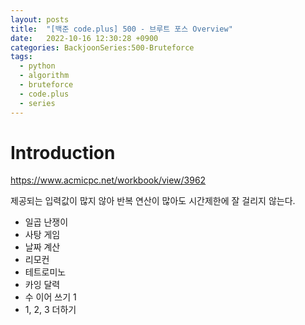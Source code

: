 ```yaml
---
layout: posts
title:  "[백준 code.plus] 500 - 브루트 포스 Overview"
date:   2022-10-16 12:30:28 +0900
categories: BackjoonSeries:500-Bruteforce
tags:
  - python
  - algorithm
  - bruteforce
  - code.plus
  - series
---
```


# Introduction

https://www.acmicpc.net/workbook/view/3962

제공되는 입력값이 많지 않아 반복 연산이 많아도 시간제한에 잘 걸리지 않는다.

* 일곱 난쟁이
* 사탕 게임
* 날짜 계산
* 리모컨
* 테트로미노
* 카잉 달력
* 수 이어 쓰기 1
* 1, 2, 3 더하기
